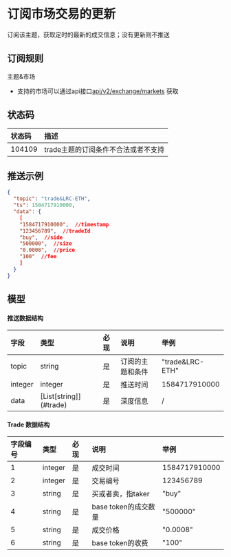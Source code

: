 # 订阅市场交易的更新

订阅该主题，获取定时的最新的成交信息；没有更新则不推送

## 订阅规则

主题&市场

- 支持的市场可以通过api接口[api/v2/exchange/markets](../dex_apis/getMarkets.md) 获取

## 状态码

| 状态码 |                描述                 |
| :---- | :--------------------------------- |
| 104109 | trade主题的订阅条件不合法或者不支持 |

## 推送示例

```json
{
  "topic": "trade&LRC-ETH",
  "ts": 1584717910000,
  "data": {
    [
    "1584717910000",  //timestamp
    "123456789",  //tradeId
    "buy",  //side
    "500000",  //size 
    "0.0008",  //price
    "100"  //fee
    ]
  }
}
```

## 模型

#### 推送数据结构

|  字段   |          类型           | 必现 |       说明       |      举例       |
| :----- | :--------------------- | :------ | :-------------- | :------------- |
|  topic  |         string          |    是    | 订阅的主题和条件 | "trade&LRC-ETH" |
| integer |         integer         |    是    |     推送时间     |  1584717910000  |
|  data   | [List\[string]](#trade) |    是    |     深度信息     |        /        |

#### <span id="trade">Trade 数据结构</span>

| 字段编号 |  类型   | 必现 |         说明         |     举例      |
| :------ | :----- | :------ | :------------------ | :----------- |
|    1     | integer |    是    |       成交时间       | 1584717910000 |
|    2     | integer |    是    |       交易编号       |   123456789   |
|    3     | string  |    是    |  买或者卖，指taker   |     "buy"     |
|    4     | string  |    是    | base token的成交数量 |   "500000"    |
|    5     | string  |    是    |       成交价格       |   "0.0008"    |
|    6     | string  |    是    |   base token的收费   |     "100"     |

